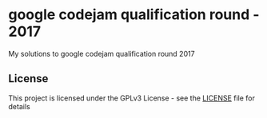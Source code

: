 # google codejam qualification round - 2017

My solutions to google codejam qualification round 2017

## License

This project is licensed under the GPLv3 License - see the [LICENSE](LICENSE) file for details